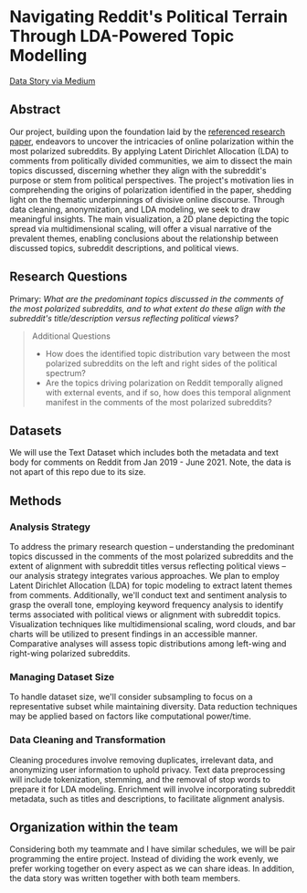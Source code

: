 # Navigating Reddit's Political Terrain Through LDA-Powered Topic Modelling
[Data Story via Medium](https://medium.com/@vigaash.sivasothy/navigating-reddits-political-terrain-through-lda-powered-topic-modelling-4102270bd2b7)

## Abstract
Our project, building upon the foundation laid by the [referenced research paper](https://www.nature.com/articles/s41586-021-04167-x), endeavors to uncover the intricacies of online polarization within the most polarized subreddits. By applying Latent Dirichlet Allocation (LDA) to comments from politically divided communities, we aim to dissect the main topics discussed, discerning whether they align with the subreddit's purpose or stem from political perspectives. The project's motivation lies in comprehending the origins of polarization identified in the paper, shedding light on the thematic underpinnings of divisive online discourse. Through data cleaning, anonymization, and LDA modeling, we seek to draw meaningful insights. The main visualization, a 2D plane depicting the topic spread via multidimensional scaling, will offer a visual narrative of the prevalent themes, enabling conclusions about the relationship between discussed topics, subreddit descriptions, and political views.

## Research Questions
Primary: *What are the predominant topics discussed in the comments of the most polarized subreddits, and to what extent do these align with the subreddit's title/description versus reflecting political views?*
> Additional Questions
> - How does the identified topic distribution vary between the most polarized subreddits on the left and right sides of the political spectrum?
> - Are the topics driving polarization on Reddit temporally aligned with external events, and if so, how does this temporal alignment manifest in the comments of the most polarized subreddits?





## Datasets
We will use the Text Dataset which includes both the metadata and text body for comments on Reddit from Jan 2019 - June 2021. Note, the data is not apart of this repo due to its size.

## Methods
### Analysis Strategy
To address the primary research question – understanding the predominant topics discussed in the comments of the most polarized subreddits and the extent of alignment with subreddit titles versus reflecting political views – our analysis strategy integrates various approaches. We plan to employ Latent Dirichlet Allocation (LDA) for topic modeling to extract latent themes from comments. Additionally, we'll conduct text and sentiment analysis to grasp the overall tone, employing keyword frequency analysis to identify terms associated with political views or alignment with subreddit topics. Visualization techniques like multidimensional scaling, word clouds, and bar charts will be utilized to present findings in an accessible manner. Comparative analyses will assess topic distributions among left-wing and right-wing polarized subreddits.

### Managing Dataset Size
To handle dataset size, we'll consider subsampling to focus on a representative subset while maintaining diversity. Data reduction techniques may be applied based on factors like computational power/time.

### Data Cleaning and Transformation
Cleaning procedures involve removing duplicates, irrelevant data, and anonymizing user information to uphold privacy. Text data preprocessing will include tokenization, stemming, and the removal of stop words to prepare it for LDA modeling. Enrichment will involve incorporating subreddit metadata, such as titles and descriptions, to facilitate alignment analysis.

## Organization within the team
Considering both my teammate and I have similar schedules, we will be pair programming the entire project. Instead of dividing the work evenly, we prefer working together on every aspect as we can share ideas. In addition, the data story was written together with both team members.

